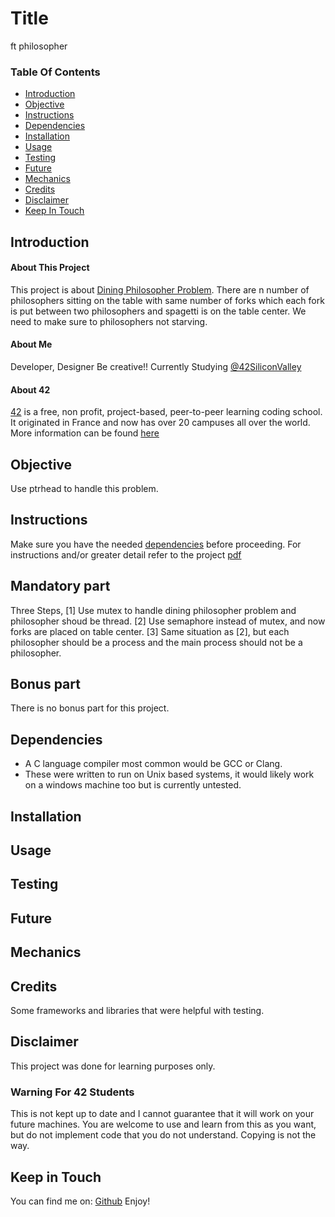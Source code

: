 # Title
ft philosopher

### Table Of Contents
* [Introduction](#introduction)
* [Objective](#objective)
* [Instructions](#instructions)
* [Dependencies](#dependencies)
* [Installation](#installation)
* [Usage](#usage)
* [Testing](#testing) 
* [Future](#future)
* [Mechanics](#mechanics)
* [Credits](#credits)
* [Disclaimer](#disclaimer)
* [Keep In Touch](#keep-in-touch)

## Introduction  

#### About This Project
This project is about [Dining Philosopher Problem]. There are n number of philosophers sitting on the table with same number of forks which each fork is put between two philosophers and spagetti is on the table center. We need to make sure to philosophers not starving. 

#### About Me
Developer, Designer Be creative!! Currently Studying [@42SiliconValley][42]

#### About 42  
[42][42] is a free, non profit, project-based, peer-to-peer learning coding school. It originated in France and now has over 20 campuses all over the world. More information can be found [here][42] 

## Objective 
Use ptrhead to handle this problem.

## Instructions
Make sure you have the needed [dependencies](#dependencies) before proceeding.
For instructions and/or greater detail refer to the project [pdf][pdf]

## Mandatory part
Three Steps, [1] Use mutex to handle dining philosopher problem and philosopher shoud be thread. [2] Use semaphore instead of mutex, and now forks are placed on table center. [3] Same situation as [2], but each philosopher should be a process and the main process should not be a philosopher.
## Bonus part
There is no bonus part for this project.

## Dependencies  
* A C language compiler most common would be GCC or Clang.
* These were written to run on Unix based systems, it would likely work on a windows machine too but is currently untested. 

## Installation 

## Usage  

## Testing  

## Future 

## Mechanics  

## Credits  

Some frameworks and libraries that were helpful with testing.   

## Disclaimer

This project was done for learning purposes only.

### Warning For 42 Students

This is not kept up to date and I cannot guarantee that it will work on your future machines. You are welcome to use and learn from this as you want, but do not implement code that you do not understand. Copying is not the way. 

## Keep in Touch

You can find me on:
[Github][movingfinger]
Enjoy!

[42]: http://42.us.org "42 USA"
[pdf]: pdf

[movingfinger]: https://github.com/movingfinger
[Dining Philosopher Problem]: https://en.wikipedia.org/wiki/Dining_philosophers_problem
